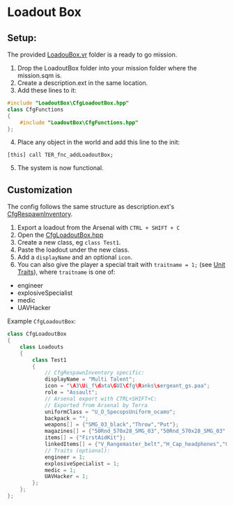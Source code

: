 # Loadout Box
## Setup:
The provided [LoadouBox.vr](LoadoutBox.vr) folder is a ready to go mission.
1. Drop the LoadoutBox folder into your mission folder where the mission.sqm is.
2. Create a description.ext in the same location.
3. Add these lines to it:
```cpp
#include "LoadoutBox\CfgLoadoutBox.hpp"
class CfgFunctions
{
	#include "LoadoutBox\CfgFunctions.hpp"
};
```
4. Place any object in the world and add this line to the init:
```sqf
[this] call TER_fnc_addLoadoutBox;
```
5. The system is now functional.

## Customization
The config follows the same structure as description.ext's [CfgRespawnInventory](https://community.bistudio.com/wiki/Description.ext#CfgRespawnInventory).
1. Export a loadout from the Arsenal with `CTRL + SHIFT + C`
2. Open the [CfgLoadoutBox.hpp](LoadoutBox.vr\LoadoutBox\CfgLoadoutBox.hpp)
3. Create a new class, eg `class Test1`.
4. Paste the loadout under the new class.
5. Add a `displayName` and an optional `icon`.
6. You can also give the player a special trait with `traitname = 1;` (see [Unit Traits](https://community.bistudio.com/wiki/setUnitTrait)), where `traitname` is one of:
  - engineer
  - explosiveSpecialist
  - medic
  - UAVHacker

Example `CfgLoadoutBox`:
```cpp
class CfgLoadoutBox
{
	class Loadouts
	{
		class Test1
		{
			// CfgRespawnInventory specific:
			displayName = "Multi Talent";
			icon = "\A3\Ui_f\data\GUI\Cfg\Ranks\sergeant_gs.paa";
			role = "Assault";
			// Arsenal export with CTRL+SHIFT+C:
			// Exported from Arsenal by Terra
			uniformClass = "U_O_SpecopsUniform_ocamo";
			backpack = "";
			weapons[] = {"SMG_03_black","Throw","Put"};
			magazines[] = {"50Rnd_570x28_SMG_03","50Rnd_570x28_SMG_03","50Rnd_570x28_SMG_03","50Rnd_570x28_SMG_03"};
			items[] = {"FirstAidKit"};
			linkedItems[] = {"V_Rangemaster_belt","H_Cap_headphones","G_Shades_Red","ItemMap","ItemCompass","ItemWatch","ItemRadio"};
			// Traits (optional):
			engineer = 1;
			explosiveSpecialist = 1;
			medic = 1;
			UAVHacker = 1;
		};
	};
};
```